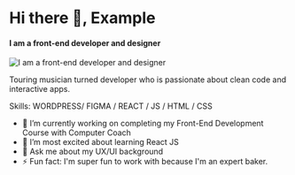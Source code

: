 # Hi there 👋, Example
#### I am a front-end developer and designer
![I am a front-end developer and designer](https://images.unsplash.com/photo-1455849318743-b2233052fcff?ixlib=rb-4.0.3&ixid=MnwxMjA3fDB8MHxwaG90by1wYWdlfHx8fGVufDB8fHx8&auto=format&fit=crop&w=300&q=80)

Touring musician turned developer who is passionate about clean code and interactive apps. 

Skills: WORDPRESS/ FIGMA / REACT / JS / HTML / CSS

- 🔭 I’m currently working on completing my Front-End Development Course with Computer Coach
- 🌱 I’m most excited about learning React JS 
- 💬 Ask me about my UX/UI background  
- ⚡ Fun fact: I'm super fun to work with because I'm an expert baker. 





